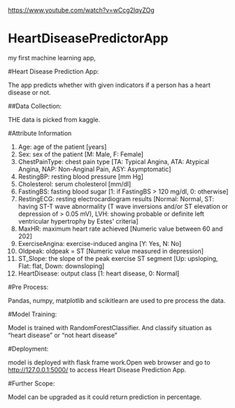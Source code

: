 https://www.youtube.com/watch?v=wCcg2lqyZOg
# HeartDiseasePredictorApp
my first machine learning app,

#Heart Disease Prediction App:  

The app predicts whether with given indicators if a person has a heart disease or not.  

##Data Collection:  

THE data is picked from kaggle.  

#Attribute Information
1.	Age: age of the patient [years]
2.	Sex: sex of the patient [M: Male, F: Female]
3.	ChestPainType: chest pain type [TA: Typical Angina, ATA: Atypical Angina, NAP: Non-Anginal Pain, ASY: Asymptomatic]
4.	RestingBP: resting blood pressure [mm Hg]
5.	Cholesterol: serum cholesterol [mm/dl]
6.	FastingBS: fasting blood sugar [1: if FastingBS > 120 mg/dl, 0: otherwise]
7.	RestingECG: resting electrocardiogram results [Normal: Normal, ST: having ST-T wave abnormality (T wave inversions and/or ST elevation or depression of > 0.05 mV), LVH: showing probable or definite left ventricular hypertrophy by Estes' criteria]
8.	MaxHR: maximum heart rate achieved [Numeric value between 60 and 202]
9.	ExerciseAngina: exercise-induced angina [Y: Yes, N: No]
10.	Oldpeak: oldpeak = ST [Numeric value measured in depression]
11.	ST_Slope: the slope of the peak exercise ST segment [Up: upsloping, Flat: flat, Down: downsloping]
12.	HeartDisease: output class [1: heart disease, 0: Normal]

#Pre Process:  

Pandas, numpy, matplotlib and scikitlearn are used to pre process the data.  

#Model Training:  

Model is trained with RandomForestClassifier. And classify situation as “heart disease” or “not heart disease”  

#Deployment:  

model is deployed with flask frame work.Open web browser and go to http://127.0.0.1:5000/ to access Heart Disease Prediction App.  

#Further Scope:  

Model can be upgraded as it could return prediction in percentage. 




